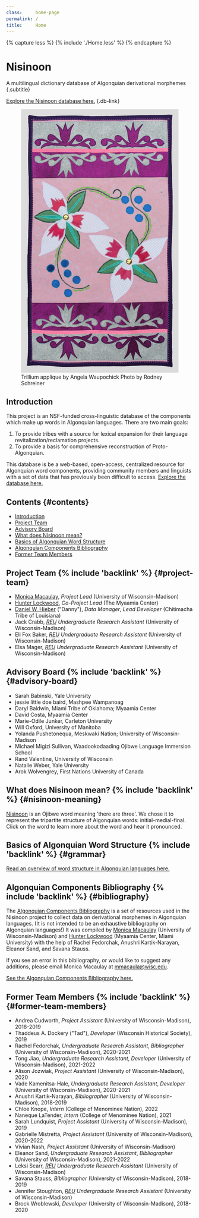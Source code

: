 ```yaml
---
class:     home-page
permalink: /
title:     Home
---
```


{% capture less %}
  {% include './Home.less' %}
{% endcapture %}

<style>
  {{ less | css }}
</style>

# Nisinoon

A multilingual dictionary database of Algonquian derivational morphemes {.subtitle}

[Explore the Nisinoon database here.][Nisinoon-project] {.db-link}

<figure class=textile>
  <img alt='A rectangular textile hand made by Angela Waupochick for the Nisinoon project, displaying a top-down view of two trillium flowers at opposite corners of a pink square in the center, bordered by side views of two trillium flowers along the top and bottom. Photo by Rodney Schreiner.' src=/images/textile.jpg>
  <figcaption>
    <span>Trillium applique by Angela Waupochick</span>
    <span>Photo by Rodney Schreiner</span>
  </figcaption>
</figure>

<section class=intro>

  <h2 id=introduction>Introduction</h2>

  <p>This project is an NSF-funded cross-linguistic database of the components which make up words in Algonquian languages. There are two main goals:</p>

  <ol class=goals>
    <li>To provide tribes with a source for lexical expansion for their language revitalization/reclamation projects.</li>
    <li>To provide a basis for comprehensive reconstruction of Proto-Algonquian.</li>
  </ol>

  <p>This database is be a web-based, open-access, centralized resource for Algonquian word components, providing community members and linguists with a set of data that has previously been difficult to access. <a href=https://data.digitallinguistics.io/projects/7b091efd-1be5-4a3c-b863-f6c7ee723096>Explore the database here.</a></p>

</section>

## Contents {#contents}

- [Introduction](#introduction)
- [Project Team](#project-team)
- [Advisory Board](#advisory-board)
- [What does Nisinoon mean?](#nisinoon-meaning)
- [Basics of Algonquian Word Structure](#grammar)
- [Algonquian Components Bibliography](#bibliography)
- [Former Team Members](#former-team-members)

## Project Team {% include 'backlink' %} {#project-team}

- [Monica Macaulay][website-monica], *Project Lead* (University of Wisconsin-Madison)
- [Hunter Lockwood][website-hunter], *Co-Project Lead* (The Myaamia Center)
- [Daniel W. Hieber][website-danny] ("Danny"), *Data Manager*, *Lead Developer* (Chitimacha Tribe of Louisiana)
- Jack Crabb, *<abbr title='Research Experience for Undergraduates'>REU</abbr> Undergraduate Research Assistant* (University of Wisconsin-Madison)
- Eli Fox Baker, *<abbr title='Research Experience for Undergraduates'>REU</abbr> Undergraduate Research Assistant* (University of Wisconsin-Madison)
- Elsa Mager, *<abbr title='Research Experience for Undergraduates'>REU</abbr> Undergraduate Research Assistant* (University of Wisconsin-Madison)

## Advisory Board {% include 'backlink' %} {#advisory-board}

- Sarah Babinski, Yale University
- jessie little doe baird, Mashpee Wampanoag
- Daryl Baldwin, Miami Tribe of Oklahoma; Myaamia Center
- David Costa, Myaamia Center
- Marie-Odile Junker, Carleton University
- Will Oxford, University of Manitoba
- Yolanda Pushetonequa, Meskwaki Nation; University of Wisconsin-Madison
- Michael Migizi Sullivan, Waadookodaading Ojibwe Language Immersion School
- Rand Valentine, University of Wisconsin
- Natalie Weber, Yale University
- Arok Wolvengrey, First Nations University of Canada

## What does Nisinoon mean? {% include 'backlink' %} {#nisinoon-meaning}

[Nisinoon][nisinoon-entry] is an Ojibwe word meaning 'there are three'. We chose it to represent the tripartite structure of Algonquian words: initial-medial-final. Click on the word to learn more about the word and hear it pronounced.

## Basics of Algonquian Word Structure {% include 'backlink' %} {#grammar}

[Read an overview of word structure in Algonquian languages here.](/grammar)

## Algonquian Components Bibliography {% include 'backlink' %} {#bibliography}

The [Algonquian Components Bibliography](/bibliography) is a set of resources used in the Nisinoon project to collect data on derivational morphemes in Algonquian languages. (It is not intended to be an exhaustive bibliography on Algonquian languages!) It was compiled by [Monica Macaulay][website-monica] (University of Wisconsin-Madison) and [Hunter Lockwood][website-hunter] (Myaamia Center, Miami University) with the help of Rachel Fedorchak, Anushri Kartik-Narayan, Eleanor Sand, and Savana Stauss.

If you see an error in this bibliography, or would like to suggest any additions, please email Monica Macaulay at [mmacaula@wisc.edu](mailto:mmacaula@wisc.edu).

[See the Algonquian Components Bibliography here.](/bibliography)

## Former Team Members {% include 'backlink' %} {#former-team-members}

- Andrea Cudworth, *Project Assistant* (University of Wisconsin-Madison), 2018-2019
- Thaddeus A. Dockery ("Tad"), *Developer* (Wisconsin Historical Society), 2019
- Rachel Fedorchak, *Undergraduate Research Assistant*, *Bibliographer* (University of Wisconsin-Madison), 2020-2021
- Tong Jiao, *Undergraduate Research Assistant*, *Developer* (University of Wisconsin-Madison), 2021-2022
- Alison Jozwiak, *Project Assistant* (University of Wisconsin-Madison), 2020
- Vade Kamenitsa-Hale, *Undergraduate Research Assistant*, *Developer* (University of Wisconsin-Madison), 2020-2021
- Anushri Kartik-Narayan, *Bibliographer* (University of Wisconsin-Madison), 2018-2019
- Chloe Knope, *Intern* (College of Menominee Nation), 2022
- Naneque LaTender, *Intern* (College of Menominee Nation), 2021
- Sarah Lundquist, *Project Assistant* (University of Wisconsin-Madison), 2019
- Gabrielle Mistretta, *Project Assistant* (University of Wisconsin-Madison), 2020-2022
- Vivian Nash, *Project Assistant* (University of Wisconsin-Madison)
- Eleanor Sand, *Undergraduate Research Assistant*, *Bibliographer* (University of Wisconsin-Madison), 2021-2022
- Leksi Scarr, *<abbr title='Research Experience for Undergraduates'>REU</abbr> Undergraduate Research Assistant* (University of Wisconsin-Madison)
- Savana Stauss, *Bibliographer* (University of Wisconsin-Madison), 2018-2019
- Jennifer Stoughton, *<abbr title='Research Experience for Undergraduates'>REU</abbr> Undergraduate Research Assistant* (University of Wisconsin-Madison)
- Brock Wroblewski, *Developer* (University of Wisconsin-Madison), 2018-2020

<!-- LINKS -->
[nisinoon-entry]:   https://ojibwe.lib.umn.edu/main-entry/nisinoon-vii
[Nisinoon-project]: https://data.digitallinguistics.io/projects/7b091efd-1be5-4a3c-b863-f6c7ee723096
[website-danny]:    https://github.com/dwhieb
[website-hunter]:   https://miamioh.edu/myaamia-center/about/staff-faculty-affiliates/lockwood/index.html
[website-monica]:   https://monicamacaulay.com/

